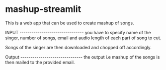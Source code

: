 # mashup-streamlit
This is a web app that can be used to create mashup of songs.

INPUT --------------------------------
    you have to specify name of the singer, number of songs, email and audio length of each part of song to cut.

Songs of the singer are then downloaded and chopped off accordingly.

Output -------------------------------
    the output i.e mashup of the songs is then mailed to the provided email.
